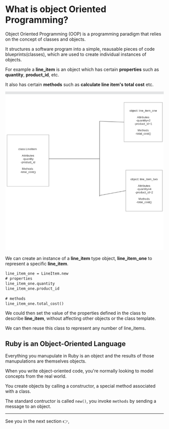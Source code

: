 # What is object Oriented Programming?

Object Oriented Programming (OOP) is a programming paradigm that relies on the concept of classes and objects.

It structures a software program into a simple, reausable pieces of code blueprints(classes), which are used to create individual instances of objects.

For example a **line_item** is an object which has certain **properties** such as **quantity**, **product_id**, etc. 

It also has certain **methods** such as **calculate line item's total cost** etc.


![](/images/line_item.png)


We can create an instance of a **line_item** type object, **line_item_one** to represent a specific **line_item**. 

```
line_item_one = LineItem.new
# properties
line_item_one.quantity
line_item_one.product_id 

# methods
line_item_one.total_cost()
```

We could then set the value of the properties defined in the class to describe **line_item**, without affecting other objects or the class template.

We can then reuse this class to represent any number of line_items.

## Ruby is an Object-Oriented Language 

Everything you manupulate in Ruby is an object and the results of those manupulations are themselves objects. 

When you write object-oriented code, you're normally looking to model concepts from the real world.

You create objects by calling a constructor, a special method associated with a class. 

The standard contructor is called `new()`, you invoke `methods` by sending a message to an object.

***


See you in the next section 👉,
